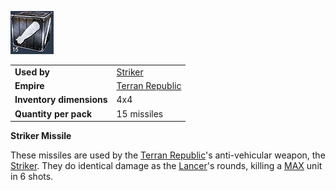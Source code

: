 ![](../images/Strikermissle.jpg "Strikermissle.jpg")

|                          |                                              |
| ------------------------ | -------------------------------------------- |
| **Used by**              | [Striker](../weapons/Striker.md)             |
| **Empire**               | [Terran Republic](../etc/Terran_Republic.md) |
| **Inventory dimensions** | 4x4                                          |
| **Quantity per pack**    | 15 missiles                                  |

**Striker Missile**

These missiles are used by the [Terran Republic](../etc/Terran_Republic.md)'s
anti-vehicular weapon, the [Striker](../weapons/Striker.md). They do identical
damage as the [Lancer](../weapons/Lancer.md)'s rounds, killing a
[MAX](../items/Mechanized_Assault_Exo-Suit.md) unit in 6 shots.

<!--[Category:Game Items](Category:Game_Items.md)-->
<!--[Category:Ammunition](Category:Ammunition.md)-->
